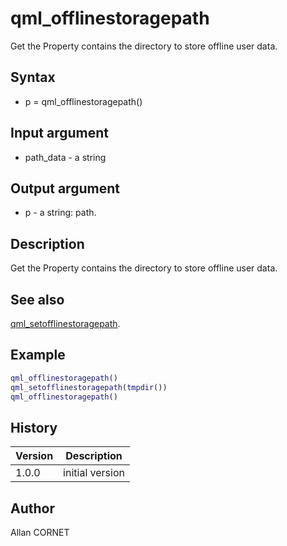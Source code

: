 

# qml_offlinestoragepath

Get the Property contains the directory to store offline user data.

## Syntax

- p = qml_offlinestoragepath()

## Input argument

 - path_data - a string

## Output argument

 - p - a string: path.

## Description


  <p>Get the Property contains the directory to store offline user data.</p>


## See also

[qml_setofflinestoragepath](qml_setofflinestoragepath.md).
## Example

```matlab
qml_offlinestoragepath()
qml_setofflinestoragepath(tmpdir())
qml_offlinestoragepath()
```

## History

|Version|Description|
|------|------|
|1.0.0|initial version|


## Author

Allan CORNET



